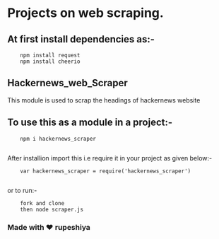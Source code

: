 # Projects on web scraping.
## At first install dependencies as:-
```
    npm install request
    npm install cheerio
```
##  Hackernews_web_Scraper
This module is used to scrap the headings of hackernews website

## To use this as a module in a project:-

```
    npm i hackernews_scraper
  
```
After installion import this i.e require it in your project
as given below:-

```
    var hackernews_scraper = require('hackernews_scraper')
    
```
or to run:-
```
    fork and clone
    then node scraper.js
```

### Made with :heart: rupeshiya
